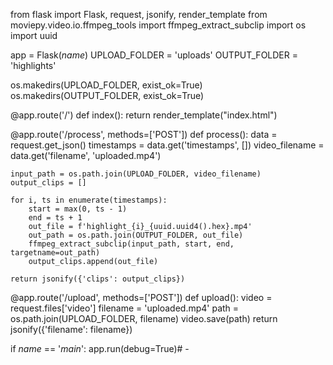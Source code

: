 from flask import Flask, request, jsonify, render_template
from moviepy.video.io.ffmpeg_tools import ffmpeg_extract_subclip
import os
import uuid

app = Flask(_name_)
UPLOAD_FOLDER = 'uploads'
OUTPUT_FOLDER = 'highlights'

os.makedirs(UPLOAD_FOLDER, exist_ok=True)
os.makedirs(OUTPUT_FOLDER, exist_ok=True)


@app.route('/')
def index():
    return render_template("index.html")


@app.route('/process', methods=['POST'])
def process():
    data = request.get_json()
    timestamps = data.get('timestamps', [])
    video_filename = data.get('filename', 'uploaded.mp4')

    input_path = os.path.join(UPLOAD_FOLDER, video_filename)
    output_clips = []

    for i, ts in enumerate(timestamps):
        start = max(0, ts - 1)
        end = ts + 1
        out_file = f'highlight_{i}_{uuid.uuid4().hex}.mp4'
        out_path = os.path.join(OUTPUT_FOLDER, out_file)
        ffmpeg_extract_subclip(input_path, start, end, targetname=out_path)
        output_clips.append(out_file)

    return jsonify({'clips': output_clips})


@app.route('/upload', methods=['POST'])
def upload():
    video = request.files['video']
    filename = 'uploaded.mp4'
    path = os.path.join(UPLOAD_FOLDER, filename)
    video.save(path)
    return jsonify({'filename': filename})


if _name_ == '_main_':
    app.run(debug=True)# -
